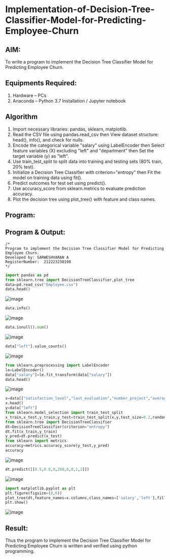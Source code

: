 # Implementation-of-Decision-Tree-Classifier-Model-for-Predicting-Employee-Churn

## AIM:
To write a program to implement the Decision Tree Classifier Model for Predicting Employee Churn.

## Equipments Required:
1. Hardware – PCs
2. Anaconda – Python 3.7 Installation / Jupyter notebook

## Algorithm
1. Import necessary libraries: pandas, sklearn, matplotlib.
2. Read the CSV file using pandas.read_csv then View dataset structure: head(), info(), and check for nulls.
3. Encode the categorical variable "salary" using LabelEncoder then Select feature variables (X) excluding "left" and "department" then Set the target variable (y) as "left".
4. Use train_test_split to split data into training and testing sets (80% train, 20% test).
5. Initialize a Decision Tree Classifier with criterion="entropy" then Fit the model on training data using fit().
6. Predict outcomes for test set using predict().
7. Use accuracy_score from sklearn.metrics to evaluate prediction accuracy.
8. Plot the decision tree using plot_tree() with feature and class names.

## Program:
## Program & Output:
```
/*
Program to implement the Decision Tree Classifier Model for Predicting Employee Churn.
Developed by: SARWESHVARAN A
RegisterNumber:  212223230198
*/
```

```python
import pandas as pd
from sklearn.tree import DecisionTreeClassifier,plot_tree
data=pd.read_csv("Employee.csv")
data.head()
```
![image](https://github.com/user-attachments/assets/8531432e-f27b-4e25-840b-60b3c20544b0)

```python
data.info()
```
![image](https://github.com/user-attachments/assets/73dc235a-041b-4bb5-b795-63bba3164eb9)


```python
data.isnull().sum()
```
![image](https://github.com/user-attachments/assets/786f4fd9-81a5-4388-8669-3052d3222bd1)

```python
data["left"].value_counts()
```
![image](https://github.com/user-attachments/assets/71464079-56b7-4bab-a5a2-f8d808024a32)


```python
from sklearn.preprocessing import LabelEncoder
le=LabelEncoder()
data["salary"]=le.fit_transform(data["salary"])
data.head()
```
![image](https://github.com/user-attachments/assets/86e78b7d-213c-4d60-b4c1-1ee67a8c20fc)

```python
x=data[["satisfaction_level","last_evaluation","number_project","average_montly_hours","time_spend_company","Work_accident","promotion_last_5years","salary"]]
x.head()
y=data["left"]
from sklearn.model_selection import train_test_split
x_train,x_test,y_train,y_test=train_test_split(x,y,test_size=0.2,random_state=100)
from sklearn.tree import DecisionTreeClassifier
dt=DecisionTreeClassifier(criterion="entropy")
dt.fit(x_train,y_train)
y_pred=dt.predict(x_test)
from sklearn import metrics
accuracy=metrics.accuracy_score(y_test,y_pred)
accuracy
```
![image](https://github.com/user-attachments/assets/ea5eec3b-8ffd-4a86-a16b-c347353d6157)

```python
dt.predict([[0.5,0.8,9,260,6,0,1,2]])
```
![image](https://github.com/user-attachments/assets/0a97dd54-892c-491a-8593-8c88cc499566)

```python
import matplotlib.pyplot as plt
plt.figure(figsize=(8,6))
plot_tree(dt,feature_names=x.columns,class_names=['salary','left'],filled=True)
plt.show()
```

![image](https://github.com/user-attachments/assets/7ff931bb-90a5-4a89-9f58-6e8029d91a1a)


## Result:
Thus the program to implement the  Decision Tree Classifier Model for Predicting Employee Churn is written and verified using python programming.
